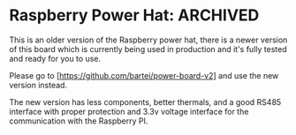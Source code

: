 # Raspberry Power Hat: ARCHIVED

This is an older version of the Raspberry power hat, there is a newer version of this board which is currently being used in production and it's fully tested and ready for you to use.

Please go to [https://github.com/bartei/power-board-v2] and use the new version instead.

The new version has less components, better thermals, and a good RS485 interface with proper protection and 3.3v voltage interface for the communication with the Raspberry PI.
